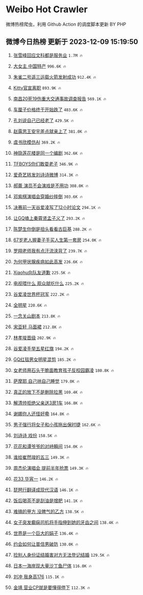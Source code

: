 # Weibo Hot Crawler 



微博热榜爬虫，利用 Github Action 的调度脚本更新 BY PHP 


## 微博今日热榜 更新于 2023-12-09 15:19:50 
1. [张雪峰回应文科都是服务业](https://s.weibo.com/weibo?q=%23%E5%BC%A0%E9%9B%AA%E5%B3%B0%E5%9B%9E%E5%BA%94%E6%96%87%E7%A7%91%E9%83%BD%E6%98%AF%E6%9C%8D%E5%8A%A1%E4%B8%9A%23&t=31&band_rank=1&Refer=top) `1.7M 🔥` 

1. [大女主 中国特产](https://s.weibo.com/weibo?q=%E5%A4%A7%E5%A5%B3%E4%B8%BB%20%E4%B8%AD%E5%9B%BD%E7%89%B9%E4%BA%A7&t=31&band_rank=2&Refer=top) `996.6K 🔥` 

1. [朱雀二号遥三运载火箭发射成功](https://s.weibo.com/weibo?q=%23%E6%9C%B1%E9%9B%80%E4%BA%8C%E5%8F%B7%E9%81%A5%E4%B8%89%E8%BF%90%E8%BD%BD%E7%81%AB%E7%AE%AD%E5%8F%91%E5%B0%84%E6%88%90%E5%8A%9F%23&t=31&band_rank=3&Refer=top) `912.4K 🔥` 

1. [Kitty官宣离职](https://s.weibo.com/weibo?q=%23Kitty%E5%AE%98%E5%AE%A3%E7%A6%BB%E8%81%8C%23&t=31&band_rank=4&Refer=top) `893.9K 🔥` 

1. [南昌20死19伤重大交通事故调查报告](https://s.weibo.com/weibo?q=%23%E5%8D%97%E6%98%8C20%E6%AD%BB19%E4%BC%A4%E9%87%8D%E5%A4%A7%E4%BA%A4%E9%80%9A%E4%BA%8B%E6%95%85%E8%B0%83%E6%9F%A5%E6%8A%A5%E5%91%8A%23&t=31&band_rank=5&Refer=top) `569.1K 🔥` 

1. [车厘子价格终于开始跌了](https://s.weibo.com/weibo?q=%23%E8%BD%A6%E5%8E%98%E5%AD%90%E4%BB%B7%E6%A0%BC%E7%BB%88%E4%BA%8E%E5%BC%80%E5%A7%8B%E8%B7%8C%E4%BA%86%23&t=31&band_rank=6&Refer=top) `483.6K 🔥` 

1. [孔刘说自己已经老了](https://s.weibo.com/weibo?q=%E5%AD%94%E5%88%98%E8%AF%B4%E8%87%AA%E5%B7%B1%E5%B7%B2%E7%BB%8F%E8%80%81%E4%BA%86&t=31&band_rank=7&Refer=top) `429.5K 🔥` 

1. [赵露思王安宇差点就亲上了](https://s.weibo.com/weibo?q=%23%E8%B5%B5%E9%9C%B2%E6%80%9D%E7%8E%8B%E5%AE%89%E5%AE%87%E5%B7%AE%E7%82%B9%E5%B0%B1%E4%BA%B2%E4%B8%8A%E4%BA%86%23&t=31&band_rank=8&Refer=top) `381.0K 🔥` 

1. [虞书欣模仿AI](https://s.weibo.com/weibo?q=%E8%99%9E%E4%B9%A6%E6%AC%A3%E6%A8%A1%E4%BB%BFAI&t=31&band_rank=9&Refer=top) `369.2K 🔥` 

1. [神隐莲花楼是同一个编剧](https://s.weibo.com/weibo?q=%23%E7%A5%9E%E9%9A%90%E8%8E%B2%E8%8A%B1%E6%A5%BC%E6%98%AF%E5%90%8C%E4%B8%80%E4%B8%AA%E7%BC%96%E5%89%A7%23&t=31&band_rank=10&Refer=top) `362.6K 🔥` 

1. [TFBOYS你们敢耍老子](https://s.weibo.com/weibo?q=%23TFBOYS%E4%BD%A0%E4%BB%AC%E6%95%A2%E8%80%8D%E8%80%81%E5%AD%90%23&t=31&band_rank=11&Refer=top) `346.9K 🔥` 

1. [爱奇艺转发刘诗诗微博](https://s.weibo.com/weibo?q=%23%E7%88%B1%E5%A5%87%E8%89%BA%E8%BD%AC%E5%8F%91%E5%88%98%E8%AF%97%E8%AF%97%E5%BE%AE%E5%8D%9A%23&t=31&band_rank=12&Refer=top) `314.3K 🔥` 

1. [郝蕾 演员不会演戏是不用功](https://s.weibo.com/weibo?q=%E9%83%9D%E8%95%BE%20%E6%BC%94%E5%91%98%E4%B8%8D%E4%BC%9A%E6%BC%94%E6%88%8F%E6%98%AF%E4%B8%8D%E7%94%A8%E5%8A%9F&t=31&band_rank=13&Refer=top) `308.0K 🔥` 

1. [邓紫棋演唱会穿婚纱摔倒](https://s.weibo.com/weibo?q=%E9%82%93%E7%B4%AB%E6%A3%8B%E6%BC%94%E5%94%B1%E4%BC%9A%E7%A9%BF%E5%A9%9A%E7%BA%B1%E6%91%94%E5%80%92&t=31&band_rank=14&Refer=top) `303.6K 🔥` 

1. [决赛前一天谷爱凌写了12小时论文](https://s.weibo.com/weibo?q=%23%E5%86%B3%E8%B5%9B%E5%89%8D%E4%B8%80%E5%A4%A9%E8%B0%B7%E7%88%B1%E5%87%8C%E5%86%99%E4%BA%8612%E5%B0%8F%E6%97%B6%E8%AE%BA%E6%96%87%23&t=31&band_rank=15&Refer=top) `294.1K 🔥` 

1. [让GQ嗑上秦霄贤孟子义了](https://s.weibo.com/weibo?q=%23%E8%AE%A9GQ%E5%97%91%E4%B8%8A%E7%A7%A6%E9%9C%84%E8%B4%A4%E5%AD%9F%E5%AD%90%E4%B9%89%E4%BA%86%23&t=31&band_rank=16&Refer=top) `293.2K 🔥` 

1. [陈楚生你倒是扭头看看古巨基](https://s.weibo.com/weibo?q=%23%E9%99%88%E6%A5%9A%E7%94%9F%E4%BD%A0%E5%80%92%E6%98%AF%E6%89%AD%E5%A4%B4%E7%9C%8B%E7%9C%8B%E5%8F%A4%E5%B7%A8%E5%9F%BA%23&t=31&band_rank=17&Refer=top) `288.2K 🔥` 

1. [67岁老人握妻子手买人生第一套房](https://s.weibo.com/weibo?q=%2367%E5%B2%81%E8%80%81%E4%BA%BA%E6%8F%A1%E5%A6%BB%E5%AD%90%E6%89%8B%E4%B9%B0%E4%BA%BA%E7%94%9F%E7%AC%AC%E4%B8%80%E5%A5%97%E6%88%BF%23&t=31&band_rank=18&Refer=top) `254.0K 🔥` 

1. [罗翔老师我有点汗流浃背了](https://s.weibo.com/weibo?q=%23%E7%BD%97%E7%BF%94%E8%80%81%E5%B8%88%E6%88%91%E6%9C%89%E7%82%B9%E6%B1%97%E6%B5%81%E6%B5%83%E8%83%8C%E4%BA%86%23&t=31&band_rank=19&Refer=top) `239.7K 🔥` 

1. [为何甲状腺疾病如此高发](https://s.weibo.com/weibo?q=%23%E4%B8%BA%E4%BD%95%E7%94%B2%E7%8A%B6%E8%85%BA%E7%96%BE%E7%97%85%E5%A6%82%E6%AD%A4%E9%AB%98%E5%8F%91%23&t=31&band_rank=20&Refer=top) `226.6K 🔥` 

1. [Xiaohu向队友道歉](https://s.weibo.com/weibo?q=%23Xiaohu%E5%90%91%E9%98%9F%E5%8F%8B%E9%81%93%E6%AD%89%23&t=31&band_rank=21&Refer=top) `225.5K 🔥` 

1. [电视喂什么 观众就吃什么](https://s.weibo.com/weibo?q=%E7%94%B5%E8%A7%86%E5%96%82%E4%BB%80%E4%B9%88%20%E8%A7%82%E4%BC%97%E5%B0%B1%E5%90%83%E4%BB%80%E4%B9%88&t=31&band_rank=22&Refer=top) `225.2K 🔥` 

1. [谷爱凌世界杯冠军](https://s.weibo.com/weibo?q=%23%E8%B0%B7%E7%88%B1%E5%87%8C%E4%B8%96%E7%95%8C%E6%9D%AF%E5%86%A0%E5%86%9B%23&t=31&band_rank=23&Refer=top) `222.2K 🔥` 

1. [全明星](https://s.weibo.com/weibo?q=%E5%85%A8%E6%98%8E%E6%98%9F&t=31&band_rank=24&Refer=top) `220.6K 🔥` 

1. [一念关山剧本](https://s.weibo.com/weibo?q=%23%E4%B8%80%E5%BF%B5%E5%85%B3%E5%B1%B1%E5%89%A7%E6%9C%AC%23&t=31&band_rank=25&Refer=top) `213.8K 🔥` 

1. [宋亚轩 马面裙](https://s.weibo.com/weibo?q=%E5%AE%8B%E4%BA%9A%E8%BD%A9%20%E9%A9%AC%E9%9D%A2%E8%A3%99&t=31&band_rank=26&Refer=top) `212.8K 🔥` 

1. [林孝埈晋级](https://s.weibo.com/weibo?q=%23%E6%9E%97%E5%AD%9D%E5%9F%88%E6%99%8B%E7%BA%A7%23&t=31&band_rank=27&Refer=top) `202.9K 🔥` 

1. [谷爱凌手举五星红旗](https://s.weibo.com/weibo?q=%23%E8%B0%B7%E7%88%B1%E5%87%8C%E6%89%8B%E4%B8%BE%E4%BA%94%E6%98%9F%E7%BA%A2%E6%97%97%23&t=31&band_rank=28&Refer=top) `194.2K 🔥` 

1. [GQ红毯男女明星混剪](https://s.weibo.com/weibo?q=GQ%E7%BA%A2%E6%AF%AF%E7%94%B7%E5%A5%B3%E6%98%8E%E6%98%9F%E6%B7%B7%E5%89%AA&t=31&band_rank=29&Refer=top) `185.2K 🔥` 

1. [女老师用石头干脆面教育孩子反校园霸凌](https://s.weibo.com/weibo?q=%23%E5%A5%B3%E8%80%81%E5%B8%88%E7%94%A8%E7%9F%B3%E5%A4%B4%E5%B9%B2%E8%84%86%E9%9D%A2%E6%95%99%E8%82%B2%E5%AD%A9%E5%AD%90%E5%8F%8D%E6%A0%A1%E5%9B%AD%E9%9C%B8%E5%87%8C%23&t=31&band_rank=30&Refer=top) `180.8K 🔥` 

1. [萨摩耶 自己哄自己睡觉](https://s.weibo.com/weibo?q=%E8%90%A8%E6%91%A9%E8%80%B6%20%E8%87%AA%E5%B7%B1%E5%93%84%E8%87%AA%E5%B7%B1%E7%9D%A1%E8%A7%89&t=31&band_rank=31&Refer=top) `179.0K 🔥` 

1. [真正的放下不是删除拉黑](https://s.weibo.com/weibo?q=%23%E7%9C%9F%E6%AD%A3%E7%9A%84%E6%94%BE%E4%B8%8B%E4%B8%8D%E6%98%AF%E5%88%A0%E9%99%A4%E6%8B%89%E9%BB%91%23&t=31&band_rank=32&Refer=top) `169.4K 🔥` 

1. [解清帅拒绝父亲送3房1车](https://s.weibo.com/weibo?q=%23%E8%A7%A3%E6%B8%85%E5%B8%85%E6%8B%92%E7%BB%9D%E7%88%B6%E4%BA%B2%E9%80%813%E6%88%BF1%E8%BD%A6%23&t=31&band_rank=33&Refer=top) `166.8K 🔥` 

1. [谢娜你人还怪好嘞](https://s.weibo.com/weibo?q=%23%E8%B0%A2%E5%A8%9C%E4%BD%A0%E4%BA%BA%E8%BF%98%E6%80%AA%E5%A5%BD%E5%98%9E%23&t=31&band_rank=34&Refer=top) `164.8K 🔥` 

1. [男子强行将女子和小孩拖出保时捷](https://s.weibo.com/weibo?q=%23%E7%94%B7%E5%AD%90%E5%BC%BA%E8%A1%8C%E5%B0%86%E5%A5%B3%E5%AD%90%E5%92%8C%E5%B0%8F%E5%AD%A9%E6%8B%96%E5%87%BA%E4%BF%9D%E6%97%B6%E6%8D%B7%23&t=31&band_rank=35&Refer=top) `162.6K 🔥` 

1. [刘诗诗 戏份](https://s.weibo.com/weibo?q=%E5%88%98%E8%AF%97%E8%AF%97%20%E6%88%8F%E4%BB%BD&t=31&band_rank=36&Refer=top) `158.5K 🔥` 

1. [花花和谭爷爷的对峙瞬间](https://s.weibo.com/weibo?q=%23%E8%8A%B1%E8%8A%B1%E5%92%8C%E8%B0%AD%E7%88%B7%E7%88%B7%E7%9A%84%E5%AF%B9%E5%B3%99%E7%9E%AC%E9%97%B4%23&t=31&band_rank=37&Refer=top) `154.0K 🔥` 

1. [谁给崔然竣的五三](https://s.weibo.com/weibo?q=%E8%B0%81%E7%BB%99%E5%B4%94%E7%84%B6%E7%AB%A3%E7%9A%84%E4%BA%94%E4%B8%89&t=31&band_rank=38&Refer=top) `149.3K 🔥` 

1. [周杰伦演唱会 提前半年抢票](https://s.weibo.com/weibo?q=%E5%91%A8%E6%9D%B0%E4%BC%A6%E6%BC%94%E5%94%B1%E4%BC%9A%20%E6%8F%90%E5%89%8D%E5%8D%8A%E5%B9%B4%E6%8A%A2%E7%A5%A8&t=31&band_rank=39&Refer=top) `149.3K 🔥` 

1. [花33 华宵一](https://s.weibo.com/weibo?q=%E8%8A%B133%20%E5%8D%8E%E5%AE%B5%E4%B8%80&t=31&band_rank=40&Refer=top) `146.2K 🔥` 

1. [琵琶行翻译成现代汉语](https://s.weibo.com/weibo?q=%E7%90%B5%E7%90%B6%E8%A1%8C%E7%BF%BB%E8%AF%91%E6%88%90%E7%8E%B0%E4%BB%A3%E6%B1%89%E8%AF%AD&t=31&band_rank=41&Refer=top) `146.1K 🔥` 

1. [饭后喝茶不是刮油是增肥](https://s.weibo.com/weibo?q=%23%E9%A5%AD%E5%90%8E%E5%96%9D%E8%8C%B6%E4%B8%8D%E6%98%AF%E5%88%AE%E6%B2%B9%E6%98%AF%E5%A2%9E%E8%82%A5%23&t=31&band_rank=42&Refer=top) `141.1K 🔥` 

1. [难搞的甲方 没脾气的乙方](https://s.weibo.com/weibo?q=%E9%9A%BE%E6%90%9E%E7%9A%84%E7%94%B2%E6%96%B9%20%E6%B2%A1%E8%84%BE%E6%B0%94%E7%9A%84%E4%B9%99%E6%96%B9&t=31&band_rank=43&Refer=top) `138.5K 🔥` 

1. [女子突发癫痫司机将手指伸到她的牙齿之间](https://s.weibo.com/weibo?q=%23%E5%A5%B3%E5%AD%90%E7%AA%81%E5%8F%91%E7%99%AB%E7%97%AB%E5%8F%B8%E6%9C%BA%E5%B0%86%E6%89%8B%E6%8C%87%E4%BC%B8%E5%88%B0%E5%A5%B9%E7%9A%84%E7%89%99%E9%BD%BF%E4%B9%8B%E9%97%B4%23&t=31&band_rank=44&Refer=top) `138.4K 🔥` 

1. [世界是一个巨大的娟子](https://s.weibo.com/weibo?q=%E4%B8%96%E7%95%8C%E6%98%AF%E4%B8%80%E4%B8%AA%E5%B7%A8%E5%A4%A7%E7%9A%84%E5%A8%9F%E5%AD%90&t=31&band_rank=45&Refer=top) `136.4K 🔥` 

1. [约会如何让普信男破防](https://s.weibo.com/weibo?q=%E7%BA%A6%E4%BC%9A%E5%A6%82%E4%BD%95%E8%AE%A9%E6%99%AE%E4%BF%A1%E7%94%B7%E7%A0%B4%E9%98%B2&t=31&band_rank=46&Refer=top) `130.0K 🔥` 

1. [捡别人身份证结婚害对方无法登记结婚](https://s.weibo.com/weibo?q=%23%E6%8D%A1%E5%88%AB%E4%BA%BA%E8%BA%AB%E4%BB%BD%E8%AF%81%E7%BB%93%E5%A9%9A%E5%AE%B3%E5%AF%B9%E6%96%B9%E6%97%A0%E6%B3%95%E7%99%BB%E8%AE%B0%E7%BB%93%E5%A9%9A%23&t=31&band_rank=47&Refer=top) `129.5K 🔥` 

1. [日本一海岸现大量沙丁鱼尸体](https://s.weibo.com/weibo?q=%23%E6%97%A5%E6%9C%AC%E4%B8%80%E6%B5%B7%E5%B2%B8%E7%8E%B0%E5%A4%A7%E9%87%8F%E6%B2%99%E4%B8%81%E9%B1%BC%E5%B0%B8%E4%BD%93%23&t=31&band_rank=48&Refer=top) `116.0K 🔥` 

1. [刘冲 我身高176](https://s.weibo.com/weibo?q=%E5%88%98%E5%86%B2%20%E6%88%91%E8%BA%AB%E9%AB%98176&t=31&band_rank=49&Refer=top) `115.1K 🔥` 

1. [金靖 营业CP就是要懂得停下](https://s.weibo.com/weibo?q=%E9%87%91%E9%9D%96%20%E8%90%A5%E4%B8%9ACP%E5%B0%B1%E6%98%AF%E8%A6%81%E6%87%82%E5%BE%97%E5%81%9C%E4%B8%8B&t=31&band_rank=50&Refer=top) `112.3K 🔥` 

